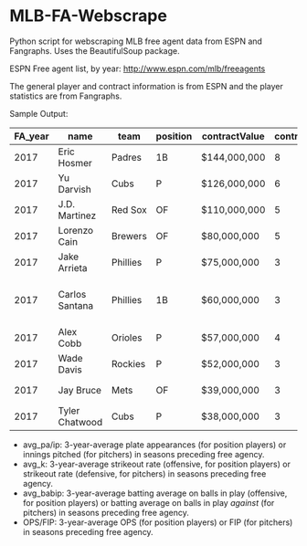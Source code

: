 # MLB-FA-Webscrape

Python script for webscraping MLB free agent data from ESPN and Fangraphs. Uses the BeautifulSoup package.

ESPN Free agent list, by year:
http://www.espn.com/mlb/freeagents

The general player and contract information is from ESPN and the player statistics are from Fangraphs.

Sample Output:

| FA_year | name           | team     | position | contractValue | contractDuration | avg_war | avg_games | avg_pa/ip | avg_k | avg_b | avg_babip | OPS/FIP | age   | BirthPlace                        | experience | college           |
|---------|----------------|----------|----------|---------------|------------------|---------|-----------|-----------|-------|-------|-----------|---------|-------|-----------------------------------|------------|-------------------|
| 2017    | Eric Hosmer    | Padres   | 1B       | $144,000,000  | 8                | 2.60    | 159.33    | 668.33    | 17.17 | 9.13  | 0.33      | 0.82    | 28.00 | South Miami, FL                   | 6          | None              |
| 2017    | Yu Darvish     | Cubs     | P        | $126,000,000  | 6                | 3.20    | 24.00     | 143.15    | 10.87 | 2.70  | 0.29      | 3.49    | 31.00 | Osaka, Japan                      | 4          | None              |
| 2017    | J.D. Martinez  | Red Sox  | OF       | $110,000,000  | 5                | 3.73    | 132.33    | 554.33    | 26.00 | 9.85  | 0.34      | 0.98    | 30.00 | Miami, FL                         | 6          | Nova Southeastern |
| 2017    | Lorenzo Cain   | Brewers  | OF       | $80,000,000   | 5                | 4.20    | 132.67    | 561.00    | 17.03 | 7.20  | 0.34      | 0.80    | 31.00 | Valdosta, GA                      | 7          | Tallahassee CC FL |
| 2017    | Jake Arrieta   | Phillies | P        | $75,000,000   | 3                | 4.50    | 31.33     | 198.07    | 8.89  | 2.77  | 0.26      | 3.34    | 31.00 | Farmington, MO                    | 7          | TCU               |
| 2017    | Carlos Santana | Phillies | 1B       | $60,000,000   | 3                | 2.77    | 155.33    | 673.67    | 15.60 | 14.60 | 0.26      | 0.81    | 31.00 | Santo Domingo, Dominican Republic | 7          | None              |
| 2017    | Alex Cobb      | Orioles  | P        | $57,000,000   | 4                | 1.10    | 17.00     | 100.55    | 6.48  | 2.54  | 0.32      | 4.88    | 30.00 | Boston, MA                        | 5          | None              |
| 2017    | Wade Davis     | Rockies  | P        | $52,000,000   | 3                | 1.47    | 57.67     | 56.13     | 10.77 | 3.43  | 0.25      | 2.65    | 32.00 | Lake Wales, FL                    | 8          | None              |
| 2017    | Jay Bruce      | Mets     | OF       | $39,000,000   | 3                | 1.03    | 150.00    | 618.33    | 22.12 | 8.82  | 0.27      | 0.79    | 30.00 | Beaumont, TX                      | 9          | None              |
| 2017    | Tyler Chatwood | Cubs     | P        | $38,000,000   | 3                | 1.55    | 30.00     | 152.60    | 6.98  | 4.34  | 0.28 


- avg_pa/ip: 3-year-average plate appearances (for position players) or innings pitched (for pitchers) in seasons preceding free agency.
- avg_k: 3-year-average strikeout rate (offensive, for position players) or strikeout rate (defensive, for pitchers) in seasons preceding free agency.
- avg_babip: 3-year-average batting average on balls in play (offensive, for position players) or batting average on balls in play *against* (for pitchers) in seasons preceding free agency.
- OPS/FIP: 3-year-average OPS (for position players) or FIP (for pitchers) in seasons preceding free agency.
